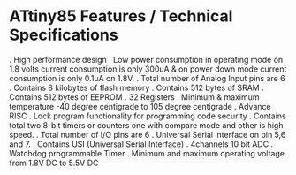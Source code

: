 # ATtiny85 Features / Technical Specifications
. High performance design
. Low power consumption in operating mode on 1.8 volts current consumption is only 300uA & on power down mode current consumption is only 0.1uA on 1.8V.
. Total number of Analog Input pins are 6
. Contains 8 kilobytes of flash memory
. Contains 512 bytes of SRAM
. Contains 512 bytes of EEPROM
. 32 Registers
. Minimum & maximum temperature -40 degree centigrade to 105 degree centigrade
. Advance RISC
. Lock program functionality for programming code security
. Contains total two 8-bit timers or counters one with compare mode and other is high speed.
. Total number of I/O pins are 6
. Universal Serial interface on pin 5,6 and 7.
. Contains USI (Universal Serial Interface)
. 4channels 10 bit ADC
. Watchdog programmable Timer
. Minimum and maximum operating voltage from 1.8V DC to 5.5V DC
